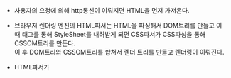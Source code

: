 - 사용자의 요청에 의해 http통신이 이뤄지면 HTML을 먼저 가져온다. 

- 브라우저 렌더링 엔진의 HTML파서는 HTML을 파싱해서 DOM트리를 만들고 이 때 <link>태그를 통해 StyleSheet를 내려받게 되면 CSS파서가 CSS파싱을 통해 CSSOM트리를 만든다.  
이 후 DOM트리와 CSSOM트리를 합쳐서 렌더 트리를 만들고 렌더링이 이뤄진다. 

- HTML파서가 <script>태그를 만나면 DOM파싱을 중단하고 JS엔진에 권한을 넘기는데 JS엔진은 <script>태그 내부의 코드 혹은 src attribute에 정의된 JS파일을 로드, 파싱, 기계어 컴파일 하는 과정을 거친다

- 브라우저는 동기적으로 HTML, CSS, JS를 처리하기 때문에 <script>태그의 위치에 따라 DOM생성이 지연될 수 있으므로 <script>태그를 <body>태그 최하단에 위치시키거나, async / defer 속성을 사용하도록 한다. 

- 생성된 DOM 노드의 레이아웃 수치를 변경하면 영향을 받는 모든 노드의 수치를 재계산 해서 렌더트리를 재생성하는 reflow과정을 거치고 repaint 한다  
레이아웃 수치에 영향이 없다면 repaint과정만 거치게 된다. 

